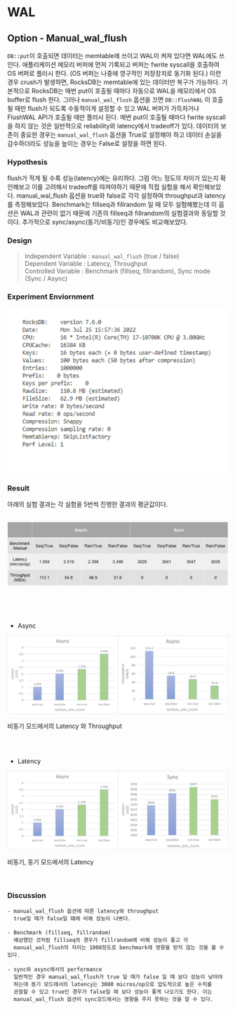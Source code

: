 # WAL

## Option - Manual_wal_flush

`DB::put`이 호출되면 데이터는 memtable에 쓰이고 WAL이 켜져 있다면 WAL에도 쓰인다. 
애플리케이션 메모리 버퍼에 먼저 기록되고 버퍼는 fwrite syscall을 호출하여 OS 버퍼로 플러시 한다. 
(OS 버퍼는 나중에 영구적인 저장장치로 동기화 된다.)
이런 경우 crush가 발생하면, RocksDB는 memtable에 있는 데이터만 복구가 가능하다.
기본적으로 RocksDB는 매번 put이 호출될 때마다 자동으로 WAL을 메모리에서 OS buffer로 flush 한다. 
그러나 `manual_wal_flush` 옵션을 끄면 `DB::FlushWAL` 이 호출 될 때만 flush가 되도록 수동적이게 설정할 수 있고 WAL 버퍼가 가득차거나 FlushWAL API가 호출될 때만 플러시 된다.
매번 put이 호출될 때마다 fwrite syscall을 하지 않는 것은 일반적으로 reliability와 latency에서 tradeoff가 있다.
데이터의 보존이 중요한 경우는 `manual_wal_flush` 옵션을 True로 설정해야 하고 데이터 손실을 감수하더라도 성능을 높이는 경우는 False로 설정을 하면 된다.

### Hypothesis

flush가 적게 될 수록 성능(latency)에는 유리하다. 그럼 어느 정도의 차이가 있는지 확인해보고 이를 고려해서 tradeoff를 따져야하기 때문에 직접 실험을 해서 확인해보았다.
manual_wal_flush 옵션을 true와 false로 각각 설정하여 throughput과 latency를 측정해보았다.
Benchmark는 fillseq과 fillrandom 일 때 모두 실험해봤는데 이 옵션은 WAL과 관련이 없기 때문에 기존의 fillseq과 fillrandom의 실험결과와 동일할 것이다.
추가적으로 sync/async(동기/비동기)인 경우에도 비교해보았다.

### Design
>Independent Variable : `manual_wal_flush` (true / false)  
Dependent Variable : Latency, Throughput  
Controlled Variable : Benchmark (fillseq, fillrandom), Sync mode (Sync / Async)  


### Experiment Enviornment
<p align="center"> <img src = ./img/wal_environment.png></p>


### Result
아래의 실험 결과는 각 실험을 5번씩 진행한 결과의 평균값이다.
<br/><br/>

<p align="center"> <img src = ./img/wal_table2.png></p> 

<br/><br/><br/>

- Async 
<p align="center"> <img src = ./img/wal_result4.png></p>  
비동기 모드에서의 Latency 와 Throughput 
  

<br/><br/>
- Latency 
<p align="center"> <img src = ./img/wal_result5.png></p>
비동기, 동기 모드에서의 Latency <br/>
<br/><br/>

### Discussion
>
    
    - manual_wal_flush 옵션에 따른 latency와 throughput  
      true일 때가 false일 떄에 비해 성능이 나쁘다. 

    - Benchmark (fillseq, fillrandom)   
      예상했던 것처럼 fillseq의 경우가 fillrandom에 비해 성능이 좋고 각  
      manual_wal_flush의 차이는 1000정도로 benchmark에 영향을 받지 않는 것을 볼 수 있다.

    - sync와 async에서의 performance
      일반적인 경우 manual_wal_flush가 true 일 때가 false 일 때 보다 성능이 낮아야  
      하는데 동기 모드에서의 latency는 3000 micros/op으로 압도적으로 높은 수치를  
      관찰할 수 있고 true인 경우가 false일 때 보다 성능이 좋게 나오기도 한다. 이는  
      manual_wal_flush 옵션이 sync모드에서는 영향을 주지 못하는 것을 알 수 있다.
